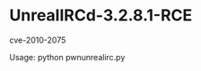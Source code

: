 # UnrealIRCd-3.2.8.1-RCE
cve-2010-2075 

Usage: python pwnunrealirc.py <lhost> <lport> <rhost> <rport>
